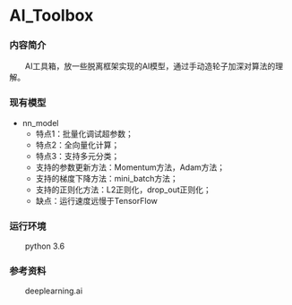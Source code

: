 # AI_Toolbox

### 内容简介

&emsp;&emsp;AI工具箱，放一些脱离框架实现的AI模型，通过手动造轮子加深对算法的理解。

### 现有模型

- nn_model
  - 特点1：批量化调试超参数；
  - 特点2：全向量化计算；
  - 特点3：支持多元分类；
  - 支持的参数更新方法：Momentum方法，Adam方法；
  - 支持的梯度下降方法：mini_batch方法；
  - 支持的正则化方法：L2正则化，drop_out正则化；
  - 缺点：运行速度远慢于TensorFlow


### 运行环境

&emsp;&emsp;python 3.6

### 参考资料

&emsp;&emsp;deeplearning.ai
